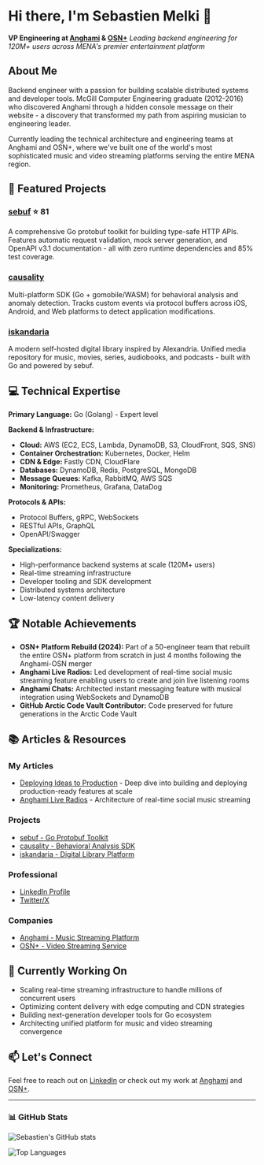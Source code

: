 # Hi there, I'm Sebastien Melki 👋

**VP Engineering at [Anghami](https://play.anghami.com) & [OSN+](https://osnplus.com)**
*Leading backend engineering for 120M+ users across MENA's premier entertainment platform*

## About Me

Backend engineer with a passion for building scalable distributed systems and developer tools. McGill Computer Engineering graduate (2012-2016) who discovered Anghami through a hidden console message on their website - a discovery that transformed my path from aspiring musician to engineering leader.

Currently leading the technical architecture and engineering teams at Anghami and OSN+, where we've built one of the world's most sophisticated music and video streaming platforms serving the entire MENA region.

## 🚀 Featured Projects

### [sebuf](https://github.com/SebastienMelki/sebuf) ⭐ 81
A comprehensive Go protobuf toolkit for building type-safe HTTP APIs. Features automatic request validation, mock server generation, and OpenAPI v3.1 documentation - all with zero runtime dependencies and 85% test coverage.

### [causality](https://github.com/SebastienMelki/causality)
Multi-platform SDK (Go + gomobile/WASM) for behavioral analysis and anomaly detection. Tracks custom events via protocol buffers across iOS, Android, and Web platforms to detect application modifications.

### [iskandaria](https://github.com/SebastienMelki/iskandaria)
A modern self-hosted digital library inspired by Alexandria. Unified media repository for music, movies, series, audiobooks, and podcasts - built with Go and powered by sebuf.

## 💻 Technical Expertise

**Primary Language:** Go (Golang) - Expert level

**Backend & Infrastructure:**
- **Cloud:** AWS (EC2, ECS, Lambda, DynamoDB, S3, CloudFront, SQS, SNS)
- **Container Orchestration:** Kubernetes, Docker, Helm
- **CDN & Edge:** Fastly CDN, CloudFlare
- **Databases:** DynamoDB, Redis, PostgreSQL, MongoDB
- **Message Queues:** Kafka, RabbitMQ, AWS SQS
- **Monitoring:** Prometheus, Grafana, DataDog

**Protocols & APIs:**
- Protocol Buffers, gRPC, WebSockets
- RESTful APIs, GraphQL
- OpenAPI/Swagger

**Specializations:**
- High-performance backend systems at scale (120M+ users)
- Real-time streaming infrastructure
- Developer tooling and SDK development
- Distributed systems architecture
- Low-latency content delivery

## 🏆 Notable Achievements

- **OSN+ Platform Rebuild (2024):** Part of a 50-engineer team that rebuilt the entire OSN+ platform from scratch in just 4 months following the Anghami-OSN merger
- **Anghami Live Radios:** Led development of real-time social music streaming feature enabling users to create and join live listening rooms
- **Anghami Chats:** Architected instant messaging feature with musical integration using WebSockets and DynamoDB
- **GitHub Arctic Code Vault Contributor:** Code preserved for future generations in the Arctic Code Vault

## 📚 Articles & Resources

### My Articles
- [Deploying Ideas to Production](https://talks.anghami.com/deploying-ideas-to-production/) - Deep dive into building and deploying production-ready features at scale
- [Anghami Live Radios](https://talks.anghami.com/anghami-live-radios/) - Architecture of real-time social music streaming

### Projects
- [sebuf - Go Protobuf Toolkit](https://github.com/SebastienMelki/sebuf)
- [causality - Behavioral Analysis SDK](https://github.com/SebastienMelki/causality)
- [iskandaria - Digital Library Platform](https://github.com/SebastienMelki/iskandaria)

### Professional
- [LinkedIn Profile](https://linkedin.com/in/sebastienmelki)
- [Twitter/X](https://twitter.com/melkisebastien)

### Companies
- [Anghami - Music Streaming Platform](https://play.anghami.com)
- [OSN+ - Video Streaming Service](https://osnplus.com)

## 🔭 Currently Working On

- Scaling real-time streaming infrastructure to handle millions of concurrent users
- Optimizing content delivery with edge computing and CDN strategies
- Building next-generation developer tools for Go ecosystem
- Architecting unified platform for music and video streaming convergence

## 📫 Let's Connect

Feel free to reach out on [LinkedIn](https://linkedin.com/in/sebastienmelki) or check out my work at [Anghami](https://play.anghami.com) and [OSN+](https://osnplus.com).

---

### 📊 GitHub Stats

![Sebastien's GitHub stats](https://github-readme-stats.vercel.app/api?username=SebastienMelki&show_icons=true&theme=dark&hide_border=true&bg_color=0D1117&text_color=C9D1D9&icon_color=58A6FF)

![Top Languages](https://github-readme-stats.vercel.app/api/top-langs/?username=SebastienMelki&layout=compact&theme=dark&hide_border=true&bg_color=0D1117&text_color=C9D1D9)